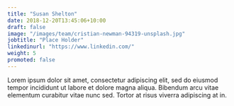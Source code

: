 ```yaml
---
title: "Susan Shelton"
date: 2018-12-20T13:45:06+10:00
draft: false
image: "/images/team/cristian-newman-94319-unsplash.jpg"
jobtitle: "Place Holder"
linkedinurl: "https://www.linkedin.com/"
weight: 5
promoted: false
---
```


Lorem ipsum dolor sit amet, consectetur adipiscing elit, sed do eiusmod tempor incididunt ut labore et dolore magna aliqua. Bibendum arcu vitae elementum curabitur vitae nunc sed. Tortor at risus viverra adipiscing at in.
